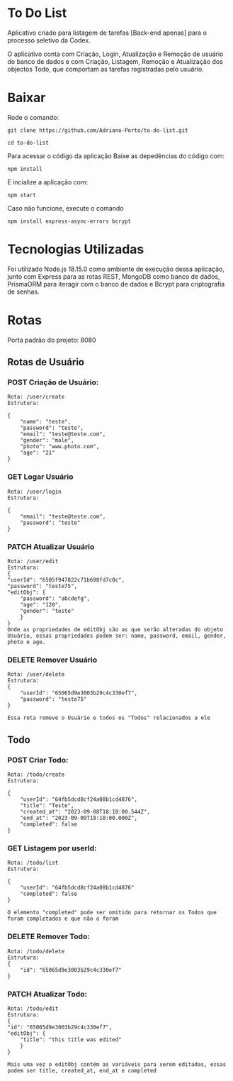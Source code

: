 # To Do List

Aplicativo criado para listagem de tarefas [Back-end apenas] para o processo seletivo da Codex.

O aplicativo conta com Criação, Login, Atualização e Remoção de usuário do banco de dados e com Criação, Listagem, Remoção e Atualização dos objectos Todo, que comportam as tarefas registradas pelo usuário.

# Baixar

Rode o comando:

```
git clone https://github.com/Adriano-Porto/to-do-list.git
```

```
cd to-do-list
```

Para acessar o código da aplicação
Baixe as depedências do código com:
```
npm install
```
E incialize a aplicação com:
```
npm start
```
Caso não funcione, execute o comando
```
npm install express-async-errors bcrypt
```

# Tecnologias Utilizadas

Foi utilizado Node.js 18.15.0 como ambiente de execução dessa aplicação, junto com Express para as rotas REST, MongoDB como banco de dados, PrismaORM para iteragir com o banco de dados e Bcrypt para criptografia de senhas.

# Rotas

Porta padrão do projeto: 8080

## Rotas de Usuário

### POST Criação de Usuário:

    Rota: /user/create  
    Estrutura:  
    
    {
        "name": "teste",  
        "password": "teste",  
        "email": "teste@teste.com",  
        "gender": "male",  
        "photo": "www.photo.com",  
        "age": "21"  
    }

### GET Logar Usuário

    Rota: /user/login  
    Estrutura:  
    
    {
        "email": "teste@teste.com",
        "password": "teste"
    }

### PATCH Atualizar Usuário

    Rota: /user/edit
    Estrutura:
    {
	"userId": "6505f947822c71b698fd7c0c",
	"password": "teste75",
	"editObj": {
		"password": "abcdefg",
		"age": "120",
		"gender": "teste"
        }
    }
    Onde as propriedades de editObj são as que serão alteradas do objeto Usuário, essas propriedades podem ser: name, password, email, gender, photo e age.

### DELETE Remover Usuário

    Rota: /user/delete
    Estrutura:
    {
	    "userId": "65065d9e3003b29c4c330ef7",
        "password": "teste75"
    }
    
    Essa rota remove o Usuário e todos os "Todos" relacionados a ele
    
## Todo

### POST Criar Todo:

    Rota: /todo/create  
    Estrutura:  

    {
        "userId": "64fb5dcd8cf24a08b1cd4876",
        "title": "Teste",
        "created_at": "2023-09-08T18:10:00.544Z",
        "end_at": "2023-09-09T18:10:00.000Z",
        "completed": false
    }

### GET Listagem por userId:

    Rota: /todo/list
    Estrutura:
    
    {
	    "userId": "64fb5dcd8cf24a08b1cd4876"
        "completed": false 
    }
    
    O elemento "completed" pode ser omitido para retornar os Todos que foram completados e que não o foram

### DELETE Remover Todo:

    Rota: /todo/delete
    Estrutura:
    {
	    "id": "65065d9e3003b29c4c330ef7"
    }

### PATCH Atualizar Todo:

    Rota: /todo/edit
    Estrutura:
    {
	"id": "65065d9e3003b29c4c330ef7",
	"editObj": {
		"title": "this title was edited"
	    }
    }
    
    Mais uma vez o editObj contém as variáveis para serem editadas, essas podem ser title, created_at, end_at e completed